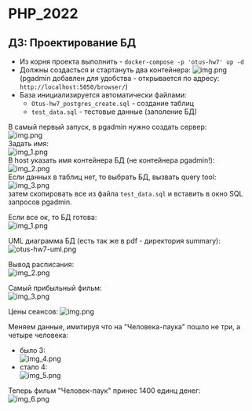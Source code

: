# PHP_2022
## ДЗ: Проектирование БД

- Из корня проекта выполнить - ```docker-compose -p 'otus-hw7' up -d```
- Должны создасться и стартануть два контейнера:
![img.png](summary/img.png)
  (pgadmin добавлен для удобства - открывается по адресу: ```http://localhost:5050/browser/```)
- База инициализируется автоматически файлами:
  - ```Otus-hw7_postgres_create.sql``` - создание таблиц
  - ```test_data.sql``` - тестовые данные (заполение БД)

В самый первый запуск, в pgadmin нужно создать сервер:  
![img.png](summary/img_8.png)  
Задать имя:  
![img_1.png](summary/img_9.png)  
В host указать имя контейнера БД (не контейнера pgadmin!):  
![img_2.png](summary/img_10.png)  
Если данных в таблиц нет, то выбрать БД, вызвать query tool:  
![img_3.png](summary/img_11.png)  
затем скопировать все из файла ```test_data.sql``` и вставить в окно SQL запросов pgadmin.

Если все ок, то БД готова:  
![img_1.png](summary/img_1.png)

UML диаграмма БД (есть так же в pdf - директория summary):  
![otus-hw7-uml.png](summary/otus-hw7-uml.png)

Вывод расписания:  
![img_2.png](summary/img_2.png)

Самый прибыльный фильм:  
![img_3.png](summary/img_3.png)

Цены сеансов:
![img.png](summary/img_7.png)

Меняем данные, имитируя что на "Человека-паука" пошло не три, а четыре человека:
- было 3:  
![img_4.png](summary/img_4.png)
- стало 4:  
![img_5.png](summary/img_5.png)

Теперь фильм "Человек-паук" принес 1400 единц денег:  
![img_6.png](summary/img_6.png)
